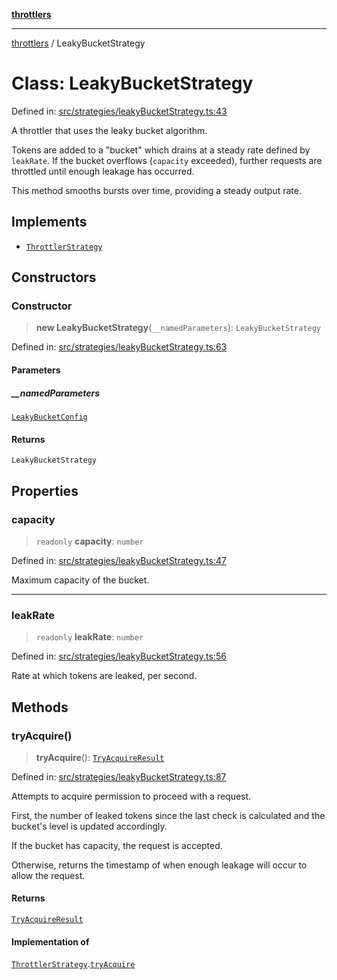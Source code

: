 [**throttlers**](../README.md)

***

[throttlers](../globals.md) / LeakyBucketStrategy

# Class: LeakyBucketStrategy

Defined in: [src/strategies/leakyBucketStrategy.ts:43](https://github.com/havelessbemore/throttlers/blob/71b6926c68e5c43e70c3be251f905b2bb4d30de8/src/strategies/leakyBucketStrategy.ts#L43)

A throttler that uses the leaky bucket algorithm.

Tokens are added to a "bucket" which drains at a steady rate
defined by `leakRate`. If the bucket overflows (`capacity` exceeded),
further requests are throttled until enough leakage has occurred.

This method smooths bursts over time, providing a steady output rate.

## Implements

- [`ThrottlerStrategy`](../interfaces/ThrottlerStrategy.md)

## Constructors

### Constructor

> **new LeakyBucketStrategy**(`__namedParameters`): `LeakyBucketStrategy`

Defined in: [src/strategies/leakyBucketStrategy.ts:63](https://github.com/havelessbemore/throttlers/blob/71b6926c68e5c43e70c3be251f905b2bb4d30de8/src/strategies/leakyBucketStrategy.ts#L63)

#### Parameters

##### \_\_namedParameters

[`LeakyBucketConfig`](../interfaces/LeakyBucketConfig.md)

#### Returns

`LeakyBucketStrategy`

## Properties

### capacity

> `readonly` **capacity**: `number`

Defined in: [src/strategies/leakyBucketStrategy.ts:47](https://github.com/havelessbemore/throttlers/blob/71b6926c68e5c43e70c3be251f905b2bb4d30de8/src/strategies/leakyBucketStrategy.ts#L47)

Maximum capacity of the bucket.

***

### leakRate

> `readonly` **leakRate**: `number`

Defined in: [src/strategies/leakyBucketStrategy.ts:56](https://github.com/havelessbemore/throttlers/blob/71b6926c68e5c43e70c3be251f905b2bb4d30de8/src/strategies/leakyBucketStrategy.ts#L56)

Rate at which tokens are leaked, per second.

## Methods

### tryAcquire()

> **tryAcquire**(): [`TryAcquireResult`](../type-aliases/TryAcquireResult.md)

Defined in: [src/strategies/leakyBucketStrategy.ts:87](https://github.com/havelessbemore/throttlers/blob/71b6926c68e5c43e70c3be251f905b2bb4d30de8/src/strategies/leakyBucketStrategy.ts#L87)

Attempts to acquire permission to proceed with a request.

First, the number of leaked tokens since the last check
is calculated and the bucket's level is updated accordingly.

If the bucket has capacity, the request is accepted.

Otherwise, returns the timestamp of when enough leakage
will occur to allow the request.

#### Returns

[`TryAcquireResult`](../type-aliases/TryAcquireResult.md)

#### Implementation of

[`ThrottlerStrategy`](../interfaces/ThrottlerStrategy.md).[`tryAcquire`](../interfaces/ThrottlerStrategy.md#tryacquire)
